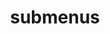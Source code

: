 ---
layout: page
title: submenus
nav: true
dropdown: true
children: 
    - title: Publications
      permalink: /publications/
    - title: divider
    - title: Projects
      permalink: /projects/
    - title: divider
    - title: WeChat Public Account
      permalink: http://mp.weixin.qq.com/mp/homepage?__biz=MzUyMDkzOTY4Mg==&hid=1&sn=a809a6579aecc28e76db4909b044bd54&scene=18#wechat_redirect
---